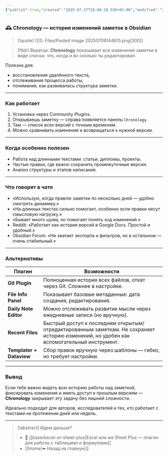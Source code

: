 ```yaml
---
{"publish":true,"created":"2025-07-27T18:06:10.556+03:00","modified":"2025-08-02T13:24:54.162+03:00","cssclasses":""}
---
```


### 🕰 Chronology — история изменений заметок в Obsidian

>[!quote] ![[0. Files/Pasted image 20250709144615.png|300]]

> [!tldr] Вкратце:
> **Chronology** показывает все изменения заметки в виде списка: что, когда и во сколько ты редактировал. 

Полезно для:
- восстановления удалённого текста,
- отслеживания процесса работы,
- понимания, как развивалась структура заметки.

---

### Как работает

1. Установка через Community Plugins.
2. Открываешь заметку — справа появляется панель `Chronology`.
3. Там — список всех версий с точным временем.
4. Можно сравнивать изменения и возвращаться к нужной версии.

---

### Когда особенно полезен

- Работа над длинными текстами: статьи, дипломы, проекты.
- Частые правки, где важно сохранить промежуточные версии.
- Анализ структуры и этапов написания.

---

### Что говорят в чате

- «Использую, когда правлю заметки по несколько дней — удобно смотреть динамику.»
- «На длинных текстах сильно помогает, особенно если правки несут смысловую нагрузку.»
- «Бывает много шума, но помогает понять ход изменений.»
- Reddit: «Работает как история версий в Google Docs. Простой и удобный.»
- Obsidian Forum: «Не хватает экспорта и фильтров, но в остальном — очень стабильный.»

---

### Альтернативы

|Плагин|Возможности|
|---|---|
|**Git Plugin**|Полноценная история всех файлов, откат через Git. Сложнее в настройке.|
|**File Info Panel**|Показывает базовые метаданные: дата создания, редактирования.|
|**Daily Note Editor**|Можно отслеживать развитие мысли через ежедневные записи (но вручную).|
|**Recent Files**|Быстрый доступ к последним открытым/отредактированным заметкам. Не сохраняет историю изменений, но удобен как вспомогательный инструмент.|
|**Templater + Dataview**|Сбор правок вручную через шаблоны — гибко, но требует настройки.|

---

### Вывод

Если тебе важно видеть всю историю работы над заметкой, фиксировать изменения и иметь доступ к прошлым версиям — **Chronology** закрывает эту задачу без лишней сложности.  

Идеально подходит для авторов, исследователей и тех, кто работает с текстами на протяжении дней или недель.

---
> [!abstract] Идем дальше?
> - 🧠 [[base/excel-or-sheet-plus\|Excel или же Sheet Plus — плагин для работы с таблицами и формулами]]
> - [[Home\|⬅️ Назад на главную]]